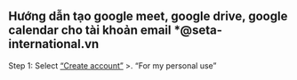 Hướng dẫn tạo google meet, google drive, google calendar cho tài khoản email *@seta-international.vn
---------

Step 1: Select 
<a href="https://accounts.google.com/v3/signin/identifier?continue=https%3A%2F%2Fmail.google.com%2Fmail%2Fu%2F0%2F&emr=1&followup=https%3A%2F%2Fmail.google.com%2Fmail%2Fu%2F0%2F&ifkv=ASKXGp3kduQk6D66dPe7oVmudgaNiaxshBn0tiUTLS4eEJySqnzFbSjDrBZ-WJspcFyGTXLHtq5bCA&osid=1&passive=1209600&service=mail&flowName=GlifWebSignIn&flowEntry=ServiceLogin&dsh=S34539454%3A1706514962559039&theme=glif">“Create account”</a> >. “For my personal use”
